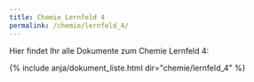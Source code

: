 ```yaml
---
title: Chemie Lernfeld 4
permalink: /chemie/lernfeld_4/
---
```

Hier findet Ihr alle Dokumente zum Chemie Lernfeld 4:

{% include anja/dokument_liste.html dir="chemie/lernfeld_4" %}